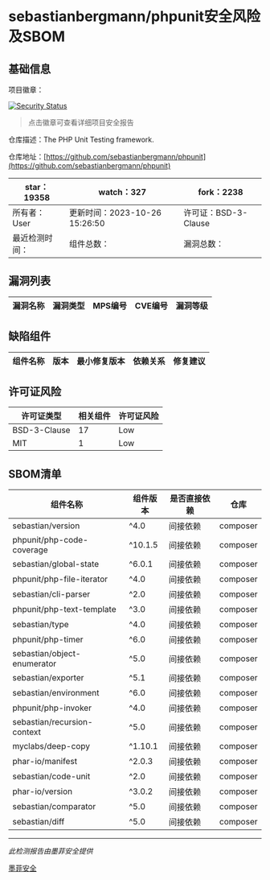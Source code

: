 # sebastianbergmann/phpunit安全风险及SBOM

## 基础信息

项目徽章：

[![Security Status](https://www.murphysec.com/platform3/v31/badge/1717616843106861056.svg)](https://www.murphysec.com/console/report/1692603591126044672/1717616843106861056)

> 点击徽章可查看详细项目安全报告

仓库描述：The PHP Unit Testing framework.

仓库地址：[https://github.com/sebastianbergmann/phpunit](https://github.com/sebastianbergmann/phpunit)

| star：19358 | watch：327 | fork：2238 |
| ----------- | -------------- | ------------ |
| 所有者：User | 更新时间：2023-10-26 15:26:50 | 许可证：BSD-3-Clause |
| 最近检测时间： | 组件总数： | 漏洞总数： |




## 漏洞列表

| 漏洞名称 | 漏洞类型 | MPS编号 | CVE编号 | 漏洞等级 |
| ------- | ------ | ------- | ------ | ----- |





## 缺陷组件

| 组件名称 | 版本 | 最小修复版本 | 依赖关系 | 修复建议 |
| -------- | ---- | ------------ | -------- | -------- |





## 许可证风险

| 许可证类型 | 相关组件 | 许可证风险 |
| ---------- | -------- | ---------- |
|BSD-3-Clause|17|Low|
|MIT|1|Low|




## SBOM清单

| 组件名称 | 组件版本 | 是否直接依赖 | 仓库 |
| -------- | -------- | ------------ | ---- |
|sebastian/version|^4.0|间接依赖|composer|
|phpunit/php-code-coverage|^10.1.5|间接依赖|composer|
|sebastian/global-state|^6.0.1|间接依赖|composer|
|phpunit/php-file-iterator|^4.0|间接依赖|composer|
|sebastian/cli-parser|^2.0|间接依赖|composer|
|phpunit/php-text-template|^3.0|间接依赖|composer|
|sebastian/type|^4.0|间接依赖|composer|
|phpunit/php-timer|^6.0|间接依赖|composer|
|sebastian/object-enumerator|^5.0|间接依赖|composer|
|sebastian/exporter|^5.1|间接依赖|composer|
|sebastian/environment|^6.0|间接依赖|composer|
|phpunit/php-invoker|^4.0|间接依赖|composer|
|sebastian/recursion-context|^5.0|间接依赖|composer|
|myclabs/deep-copy|^1.10.1|间接依赖|composer|
|phar-io/manifest|^2.0.3|间接依赖|composer|
|sebastian/code-unit|^2.0|间接依赖|composer|
|phar-io/version|^3.0.2|间接依赖|composer|
|sebastian/comparator|^5.0|间接依赖|composer|
|sebastian/diff|^5.0|间接依赖|composer|


------

*此检测报告由墨菲安全提供*

[墨菲安全](www.murphysec.com)
